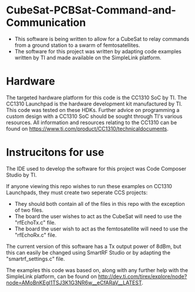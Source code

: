 # CubeSat-PCBSat-Command-and-Communication
- This software is being written to allow for a CubeSat to relay commands from a ground station to a swarm of femtosatellites.
- The software for this project was written by adapting code examples written by TI and made available on the SimpleLink platform.

# Hardware
The targeted hardware platform for this code is the CC1310 SoC by TI. The CC1310 Launchpad is the hardware development kit manufactured by TI.
This code was tested on these HDKs. Further advice on programming a custom design with a CC1310 SoC should be sought through TI's various resources.
All information and resources relating to the CC1310 can be found on https://www.ti.com/product/CC1310/technicaldocuments.

# Instrucitons for use
The IDE used to develop the software for this project was Code Composer Studio by TI.

If anyone viewing this repo wishes to run these examples on CC1310 Launchpads, they must create two seperate CCS projects:
- They should both contain all of the files in this repo with the exception of two files.
- The board the user wishes to act as the CubeSat will need to use the "rfEchoTx.c" file.
- The board the user wish to act as the femtosatellite will need to use the "rfEchoRx.c" file.

The current version of this software has a Tx output power of 8dBm, but this can easily be changed using SmartRF Studio or by adapting the "smartrf_settings.c" file.

The examples this code was based on, along with any further help with the SimpleLink platform, can be found on http://dev.ti.com/tirex/explore/node?node=AMoBnKEgI1TSJ3K1G3NR6w__eCfARaV__LATEST.
